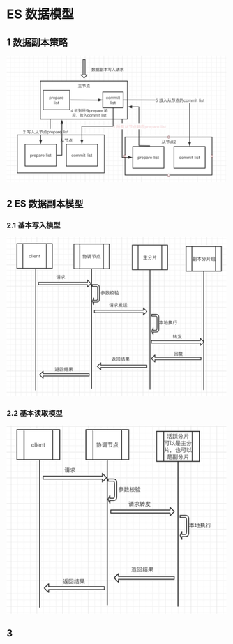 # ES 数据模型

## 1 数据副本策略

![&#x6570;&#x636E;&#x526F;&#x672C;&#x7B56;&#x7565;](../../.gitbook/assets/image%20%2811%29.png)

## 2 ES 数据副本模型

### 2.1 基本写入模型

![](../../.gitbook/assets/image%20%2819%29.png)

### 2.2 基本读取模型

![](../../.gitbook/assets/image%20%2813%29.png)

## 3 


